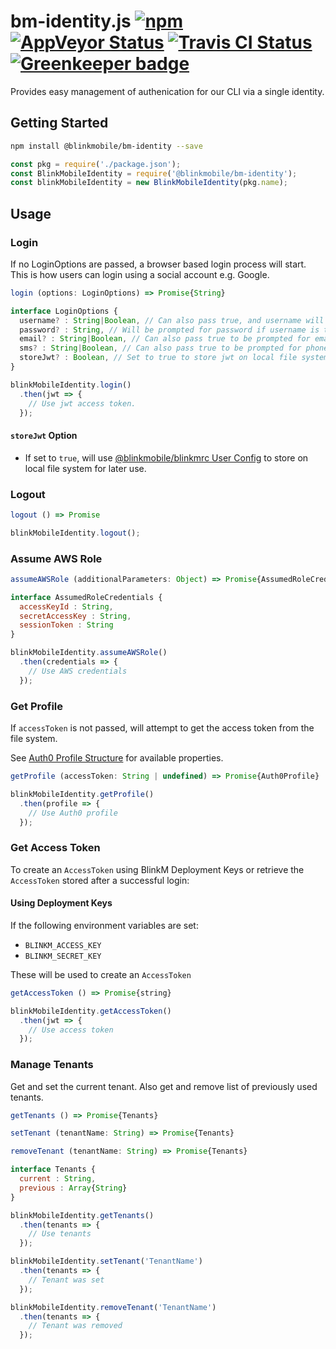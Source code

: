 # bm-identity.js [![npm](https://img.shields.io/npm/v/@blinkmobile/bm-identity.svg?maxAge=2592000)](https://www.npmjs.com/package/@blinkmobile/bm-identity) [![AppVeyor Status](https://img.shields.io/appveyor/ci/blinkmobile/bm-identity-js/master.svg)](https://ci.appveyor.com/project/blinkmobile/bm-identity-js) [![Travis CI Status](https://travis-ci.org/blinkmobile/bm-identity.js.svg?branch=master)](https://travis-ci.org/blinkmobile/bm-identity.js) [![Greenkeeper badge](https://badges.greenkeeper.io/blinkmobile/bm-identity.js.svg)](https://greenkeeper.io/)

Provides easy management of authenication for our CLI via a single identity.

## Getting Started

```sh
npm install @blinkmobile/bm-identity --save
```

```js
const pkg = require('./package.json');
const BlinkMobileIdentity = require('@blinkmobile/bm-identity');
const blinkMobileIdentity = new BlinkMobileIdentity(pkg.name);
```

## Usage

### Login

If no LoginOptions are passed, a browser based login process will start. This is how users can login using a social account e.g. Google.

```js
login (options: LoginOptions) => Promise{String}
```

```js
interface LoginOptions {
  username? : String|Boolean, // Can also pass true, and username will be prompted for
  password? : String, // Will be prompted for password if username is truthy
  email? : String|Boolean, // Can also pass true to be prompted for email address
  sms? : String|Boolean, // Can also pass true to be prompted for phone number
  storeJwt? : Boolean, // Set to true to store jwt on local file system, defaults to false
}
```

```js
blinkMobileIdentity.login()
  .then(jwt => {
    // Use jwt access token.
  });
```

#### `storeJwt` Option

-   If set to `true`, will use [@blinkmobile/blinkmrc User Config](https://www.npmjs.com/package/@blinkmobile/blinkmrc) to store on local file system for later use.

### Logout

```js
logout () => Promise
```

```js
blinkMobileIdentity.logout();
```

### Assume AWS Role

```js
assumeAWSRole (additionalParameters: Object) => Promise{AssumedRoleCredentials}
```

```js
interface AssumedRoleCredentials {
  accessKeyId : String,
  secretAccessKey : String,
  sessionToken : String
}
```

```js
blinkMobileIdentity.assumeAWSRole()
  .then(credentials => {
    // Use AWS credentials
  });
```

### Get Profile

If `accessToken` is not passed, will attempt to get the access token from the file system.

See [Auth0 Profile Structure](https://auth0.com/docs/user-profile/user-profile-structure) for available properties.

```js
getProfile (accessToken: String | undefined) => Promise{Auth0Profile}
```

```js
blinkMobileIdentity.getProfile()
  .then(profile => {
    // Use Auth0 profile
  });
```

### Get Access Token

To create an `AccessToken` using BlinkM Deployment Keys or retrieve the `AccessToken` stored after a successful login:

#### Using Deployment Keys

If the following environment variables are set:

-   `BLINKM_ACCESS_KEY`
-   `BLINKM_SECRET_KEY`

These will be used to create an `AccessToken`

```js
getAccessToken () => Promise{string}
```

```js
blinkMobileIdentity.getAccessToken()
  .then(jwt => {
    // Use access token
  });
```

### Manage Tenants

Get and set the current tenant. Also get and remove list of previously used tenants.

```js
getTenants () => Promise{Tenants}
```

```js
setTenant (tenantName: String) => Promise{Tenants}
```

```js
removeTenant (tenantName: String) => Promise{Tenants}
```

```js
interface Tenants {
  current : String,
  previous : Array{String}
}
```

```js
blinkMobileIdentity.getTenants()
  .then(tenants => {
    // Use tenants
  });

blinkMobileIdentity.setTenant('TenantName')
  .then(tenants => {
    // Tenant was set
  });

blinkMobileIdentity.removeTenant('TenantName')
  .then(tenants => {
    // Tenant was removed
  });
```
